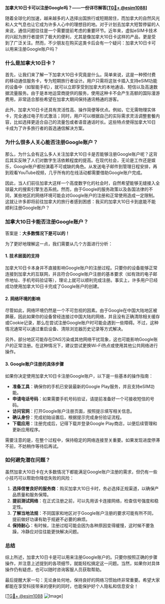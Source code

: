 **加拿大10日卡可以注册Google吗？——一份详尽解答[[TG💪+ @esim1088](https://t.me/s/esim1088)]**

随着全球化的加速，越来越多的人选择出国旅行或短期居住，而加拿大的自然风光和人文气息也让它成为许多人心中的理想目的地。对于计划去加拿大短暂停留的人来说，通信问题往往是一个需要提前考虑的重要环节。近年来，虚拟eSIM卡技术的兴起为旅行者提供了极大的便利，尤其是像加拿大10日卡这样的产品，更是受到了广泛关注。然而，不少朋友在购买这类卡后会有一个疑问：加拿大10日卡可以用来注册Google账户吗？

### **什么是加拿大10日卡？**

首先，让我们来了解一下加拿大10日卡究竟是什么。简单来说，这是一种预付费的移动通信服务卡，专为短期旅行者设计。用户只需将这张卡插入支持eSIM功能的设备中（如智能手机），就可以立即享受到加拿大的本地通话、短信以及高速数据流量服务。由于是本地运营商提供的服务，使用这种卡不会产生高额的国际漫游费用，非常适合那些希望在加拿大期间保持通讯畅通的游客。

此外，加拿大10日卡还具有灵活性高、操作简便等优点。例如，它无需物理实体卡，完全通过电子形式激活；同时，用户可以根据自己的实际需求灵活调整套餐内容，比如选择更适合自己的流量包或者语音通话时长。这些特点使得加拿大10日卡成为了许多旅行者的首选通信解决方案。

### **为什么很多人关心能否注册Google账户？**

那么，为什么会有这么多人关注加拿大10日卡是否能够注册Google账户呢？这背后其实反映了人们对数字生活依赖程度的提高。在现代社会，无论是工作还是娱乐，Google账户都扮演着不可或缺的角色。从发送电子邮件到管理日程安排，再到观看YouTube视频，几乎所有的在线活动都需要借助Google账户完成。

因此，当人们前往加拿大这样一个高度数字化的社会时，自然希望能够无缝接入全球最大的搜索引擎生态系统。然而，由于Google的服务政策以及各国法律的不同，某些地区的网络环境可能会对Google账户的注册和正常使用造成一定限制。这就让许多即将前往加拿大的旅行者感到困惑：我买的加拿大10日卡到底能不能顺利注册Google账户？

### **加拿大10日卡能否注册Google账户？**

答案是：**大多数情况下是可以的！** 

为了更好地理解这一点，我们需要从几个方面进行分析：

#### **1. 技术层面的支持**
加拿大10日卡本身并不直接影响Google账户的注册过程。只要你的设备能够正常连接到加拿大的互联网，并且符合Google账户注册的基本要求（如有效的电子邮件地址、手机号码验证等），理论上就可以顺利完成注册。事实上，许多用户已经成功使用加拿大10日卡完成了Google账户的创建。

#### **2. 网络环境的影响**
尽管如此，网络环境仍然是一个不可忽视的因素。由于Google在中国大陆地区被屏蔽，因此如果你的设备曾经连接过中国大陆的网络，并且没有正确清除相关缓存或Cookie记录，那么在尝试注册Google账户时可能会遇到一些障碍。不过，这种情况通常可以通过重启设备、清除浏览器历史记录等方式解决。

另外，部分地区可能存在DNS污染或其他网络干扰现象，这也可能影响Google账户的正常注册。在这种情况下，建议尝试更换Wi-Fi热点或使用其他公共网络进行操作。

#### **3. Google账户注册的具体步骤**
如果你决定使用加拿大10日卡注册Google账户，以下是一些基本的操作指南：

- **准备工具**：确保你的手机已安装最新的Google Play服务，并且支持eSIM功能。
- **申请电话号码**：如果需要手机号码验证，请提前准备好一个可接收短信的号码。
- **访问官网**：打开Google账户注册页面，按照提示填写相关信息。
- **确认身份**：完成初始设置后，根据提示完成身份验证流程。
- **下载应用**：注册完成后，记得下载并登录Google Play商店，以便后续管理和更新应用程序。

需要注意的是，在整个过程中，保持稳定的网络连接至关重要。如果发现进度停滞不前，不妨稍作等待后再试。

### **如何避免潜在问题？**

虽然加拿大10日卡在大多数情况下都能满足Google账户注册的需求，但仍有一些小技巧可以帮助你降低失败的风险：

1. **选择信誉良好的服务商**：购买加拿大10日卡时，务必选择正规渠道，以确保产品质量和服务保障。
2. **提前测试网络**：在正式注册之前，可以先用该卡连接网络，检查信号强度和稳定性。
3. **了解当地法规**：不同国家和地区对于Google账户注册的要求可能有所不同，提前做好功课有助于规避不必要的麻烦。
4. **保持耐心**：有时候，注册过程可能会因为各种原因变得缓慢，这时候不要急躁，冷静应对往往能更快解决问题。

### **总结**

综上所述，加拿大10日卡是可以用来注册Google账户的。只要你按照正确的步骤操作，并注意上述提到的各项细节，就能轻松搞定这一问题。当然，如果你对具体操作仍有疑虑，也可以随时咨询客服人员获取帮助。

最后提醒大家一句：无论身处何地，保持良好的网络习惯始终非常重要。希望大家都能在享受科技带来的便利的同时，也能保护好个人隐私和信息安全！

[[TG💪+ @esim1088](https://t.me/s/esim1088) ![Image](https://i.postimg.cc/4NQfJmqS/Snipaste-2025-05-13-00-14-12.png)]